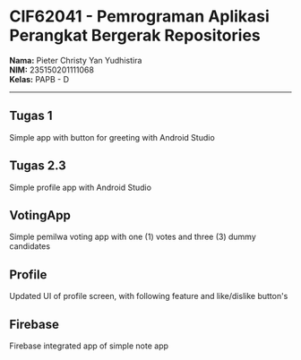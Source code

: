 # CIF62041 - Pemrograman Aplikasi Perangkat Bergerak Repositories
**Nama:** Pieter Christy Yan Yudhistira  
**NIM:** 235150201111068   
**Kelas:** PAPB - D

---

## Tugas 1
Simple app with button for greeting with Android Studio

## Tugas 2.3
Simple profile app with Android Studio

## VotingApp
Simple pemilwa voting app with one (1) votes and three (3) dummy candidates

## Profile
Updated UI of profile screen, with following feature and like/dislike button's

## Firebase
Firebase integrated app of simple note app